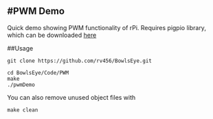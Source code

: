 #PWM Demo
-------

Quick demo showing PWM functionality of rPi.  Requires pigpio library, which can be downloaded [here](http://abyz.me.uk/rpi/pigpio/download.html)

##Usage

	git clone https://github.com/rv456/BowlsEye.git

	cd BowlsEye/Code/PWM
	make
	./pwmDemo

You can also remove unused object files with

	make clean

